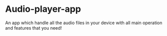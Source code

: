 # Audio-player-app
An app which handle all the audio files in your device with all main operation and features that you need!

